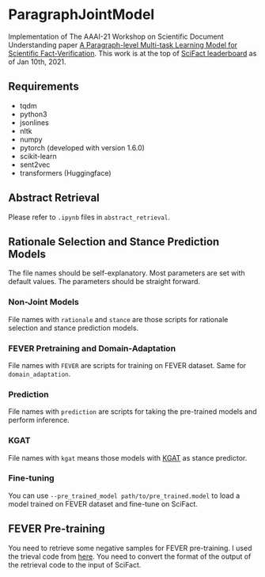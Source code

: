 # ParagraphJointModel
Implementation of The AAAI-21 Workshop on Scientific Document Understanding paper [A Paragraph-level Multi-task Learning Model for Scientific Fact-Verification](https://arxiv.org/abs/2012.14500). This work is at the top of [SciFact leaderboard](https://scifact.apps.allenai.org/leaderboard) as of Jan 10th, 2021.

## Requirements
* tqdm
* python3
* jsonlines
* nltk
* numpy
* pytorch (developed with version 1.6.0)
* scikit-learn
* sent2vec
* transformers (Huggingface)

## Abstract Retrieval
Please refer to `.ipynb` files in `abstract_retrieval`.

## Rationale Selection and Stance Prediction Models
The file names should be self-explanatory. Most parameters are set with default values. The parameters should be straight forward.

### Non-Joint Models
File names with `rationale` and `stance` are those scripts for rationale selection and stance prediction models.

### FEVER Pretraining and Domain-Adaptation
File names with `FEVER` are scripts for training on FEVER dataset. Same for `domain_adaptation`.

### Prediction
File names with `prediction` are scripts for taking the pre-trained models and perform inference.

### KGAT
File names with `kgat` means those models with [KGAT](https://github.com/xiangwang1223/knowledge_graph_attention_network) as stance predictor.

### Fine-tuning
You can use `--pre_trained_model path/to/pre_trained.model` to load a model trained on FEVER dataset and fine-tune on SciFact.

## FEVER Pre-training
You need to retrieve some negative samples for FEVER pre-training. I used the trieval code from [here](https://github.com/sheffieldnlp/fever-naacl-2018). You need to convert the format of the output of the retrieval code to the input of SciFact.
